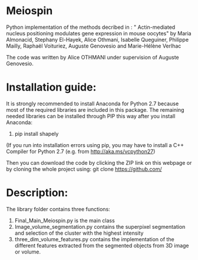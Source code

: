 # Meiospin
Python implementation of the methods decribed in : " Actin-mediated nucleus positioning modulates gene expression in mouse oocytes" by Maria Almonacid, Stephany El-Hayek, Alice Othmani, Isabelle Queguiner, Philippe Mailly, Raphaël Voituriez, Auguste Genovesio and Marie-Hélène Verlhac

The code was written by Alice OTHMANI under supervision of Auguste Genovesio.

# Installation guide:
It is strongly recommended to install Anaconda for Python 2.7 because most of the required libraries are included in this package.
The remaining needed libraries can be installed through PIP this way after you install Anaconda:
  1. pip install shapely

(If you run into installation errors using pip, you may have to install a C++ Compiler for Python 2.7 (e.g. from http://aka.ms/vcpython27)


Then you can download the code by clicking the ZIP link on this webpage or by cloning the whole project using: git clone https://github.com/

# Description:
The library folder contains three functions:
  1. Final_Main_Meiospin.py is the main class 
  2. Image_volume_segmentation.py contains the superpixel segmentation and selection of the cluster with the highest intensity
  3. three_dim_volume_features.py contains the implementation of the different features extracted from the segmented objects from 3D image or volume.
  





